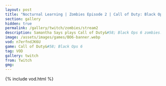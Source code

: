 ```yaml
---
layout: post
title: "Nocturnal Learning | Zombies Episode 2 | Call of Duty: Black Ops 6"
section: gallery
hidden: true
permalink: /gallery/twitch/zombies/stream2
description: Samantha Says plays Call of Duty&#58; Black Ops 6 zombies. Episode 2.
image: /assets/images/games/BO6-banner.webp
vod: n7erfndJK6U
game: Call of Duty&#58; Black Ops 6
tag: VOD
gallery: twitch
from: Twitch
gmg:
---
```

{% include vod.html %}